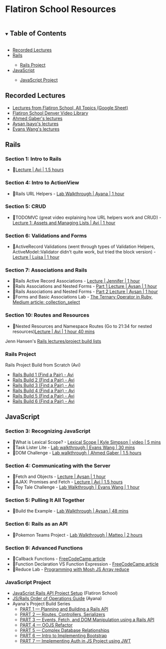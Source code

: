 # Flatiron School Resources

<!-- TABLE OF CONTENTS -->
<details open="open">
  <summary><h2 style="display: inline-block">Table of Contents</h2></summary>
  <ul>
    <li><a href="#recorded-lectures">Recorded Lectures</a></li>
    <li><a href="#rails">Rails</a></li>
    <ul>
        <li><a href="#rails-project">Rails Project</a></li>
    </ul>
    <li><a href="#javascript">JavaScript</a></li>
    <ul>
        <li><a href="#javascript-project">JavaScript Project</a></li>
    </ul>
  </ul>
</details>

## Recorded Lectures
* [Lectures from Flatiron School, All Topics (Google Sheet)](https://docs.google.com/spreadsheets/d/1a-hlF6DurA_GHxcTUjNiFl4_Oju7LAtRGY-lhvV54bQ/edit#gid=1112612743)
* [Flatiron School Denver Video Library](https://flatiron-school-denver.firebaseapp.com/videos)
* [Ahmed Gaber's lectures](https://www.youtube.com/channel/UCMNRjLzNMahLgpl-313KkJw/playlists)
* [Aysan Isayo's lectures](https://www.youtube.com/channel/UCXWvMA6QfunUPIVkCTR8vKg/videos)
* [Evans Wang's lectures](https://www.youtube.com/channel/UCWVPBpwgLrXBllde_xactyg/videos)

## Rails

### Section 1: Intro to Rails
* 📓[Lecture | Avi | 1.5 hours](https://www.youtube.com/watch?v=KKQ8lpEyw2g&feature=emb_title)
### Section 4: Intro to ActionView
* 🧪Rails URL Helpers - [Lab Walkthrough | Ayana | 1 hour](https://www.youtube.com/watch?v=xCSzwC_eDbk&feature=youtu.be)
### Section 5: CRUD
* 📓TODOMVC (great video explaining how URL helpers work and CRUD) - [Lecture 1: Assets and Managing Lists | Avi | 1 hour](https://www.youtube.com/watch?v=Bltz_Dz8bSw&feature=emb_title)
### Section 6: Validations and Forms
* 📓ActiveRecord Validations (went through types of Validation Helpers, ActiveModel::Validator didn't quite work, but tried the block version) - [Lecture | Luisa | 1 hour](https://www.youtube.com/watch?v=5jn2g5uGOys&feature=emb_title)
### Section 7: Associations and Rails
* 📓Rails Active Record Associations - [Lecture | Jennifer | 1 hour](https://www.youtube.com/watch?v=OwW2vB0gkXg&feature=emb_title)
* 📓Rails Associations and Nested Forms - [Part 1 Lecture | Aysan | 1 hour](https://www.youtube.com/watch?v=USInXLaVJlc&t=2143s)
* 📓Rails Associations and Nested Forms - [Part 2 Lecture | Aysan | 1 hour](https://www.youtube.com/watch?v=yaTaWOILTS0)
* 🧪Forms and Basic Associations Lab - [The Ternary Operator in Ruby, Medium article: collection_select](https://medium.com/@dru_edmondson/the-ternary-operator-in-ruby-1e87b57f2fc9)
### Section 10: Routes and Resources
* 📓Nested Resources and Namespace Routes (Go to 21:34 for nested resources)[Lecture | Avi | 1 hour 40 mins](https://www.youtube.com/watch?v=AEMzXU55vLo&feature=emb_title)

Jenn Hansen's [Rails lectures/project build lists](https://docs.google.com/document/d/1VQ3JXDxxmSpqmeXvMozAB09kEWCvHQpiHYEcckzGvx0/edit)

### Rails Project
Rails Project Build from Scratch (Avi)
* [Rails Build 1 (Find a Pair) - Avi](https://www.youtube.com/watch?v=Y9yM205nBAA&feature=emb_title)
* [Rails Build 2 (Find a Pair) - Avi](https://www.youtube.com/watch?v=jEdXPw33QGU&feature=emb_title)
* [Rails Build 3 (Find a Pair) - Avi](https://www.youtube.com/watch?v=JfJ8qG-E1Og&feature=emb_title)
* [Rails Build 4 (Find a Pair) - Avi](https://www.youtube.com/watch?v=k0ITd43qR3Q)
* [Rails Build 5 (Find a Pair) - Avi](https://www.youtube.com/watch?v=Qai-3ggk-zM&feature=emb_title)
* [Rails Build 6 (Find a Pair) - Avi](https://www.youtube.com/watch?v=Vsr3wWoxUrQ&feature=emb_title)


## JavaScript

### Section 3: Recognizing JavaScript
* 📓What is Lexical Scope? - [Lexical Scope | Kyle Simpson | video | 5 mins](https://www.youtube.com/watch?v=dHYhMP8ESuk)
* 🧪Task Lister Lite - [Lab walkthrough | Evans Wang | 30 mins](https://www.youtube.com/watch?v=cAVKZ6Pvf2E&feature=youtu.be)
* 🧪DOM Challenge - [Lab walkthrough | Ahmed Gaber | 1.5 hours](https://www.youtube.com/watch?v=ODxpIsfEfCA&feature=youtu.be)
### Section 4: Communicating with the Server
* 📓Fetch and Objects - [Lecture | Aysan | 1 hour](https://www.youtube.com/watch?v=rU5tV3JvLYI&t=43s)
* 📓AJAX: Promises and Fetch - [Lecture | Avi | 1.5 hours](https://www.youtube.com/watch?v=66NMDEFvhhQ&feature=emb_title)
* 🧪Toy Tale Challenge - [Lab Walkthrough | Evans Wang | 1 hour](https://www.youtube.com/watch?v=qHt4kUp_zFs&feature=youtu.be)
### Section 5: Pulling It All Together
* 🧪Build the Example - [Lab Walkthrough | Aysan | 48 mins](https://www.youtube.com/watch?v=DjWpJlmkN6c)
### Section 6: Rails as an API
* 🧪Pokemon Teams Project - [Lab Walkthrough | Matteo | 2 hours](https://www.youtube.com/watch?v=SkfcGWWve6A&feature=emb_err_woyt)
### Section 9: Advanced Functions
* 📓Callback Functions - [FreeCodeCamp article](https://www.freecodecamp.org/news/javascript-callback-functions-what-are-callbacks-in-js-and-how-to-use-them/)
* 📓Function Declaration VS Function Expression - [FreeCodeCamp article](https://www.freecodecamp.org/news/when-to-use-a-function-declarations-vs-a-function-expression-70f15152a0a0/)
* 🧪Reduce Lab - [Programming with Mosh JS Array reduce](https://www.youtube.com/watch?v=g1C40tDP0Bk)

### JavaScript Project
* [JavaScript Rails API Project Setup](https://github.com/learn-co-curriculum/mod3-project-week-setup-example) (Flatiron School)
* [JS/Rails Order of Operations Guide](https://github.com/AyanaZaire/javascript-project-resources/blob/master/js-project-ooo.md) (Ayana)
* Ayana's Project Build Series
  * [PART 1 — Planning and Building a Rails API](https://www.youtube.com/watch?v=Q5R7HSqdGFk&feature=youtu.be)
  * [PART 2 — Routes, Controllers, Serializers](https://www.youtube.com/watch?v=sLrFiwhMPZU&feature=youtu.be)
  * [PART 3 — Events, Fetch, and DOM Manipulation using a Rails API](https://www.youtube.com/watch?v=2xvuGWI3H58&feature=youtu.be)
  * [PART 4 — OOJS Refactor](https://www.youtube.com/watch?v=oUiLxmgOvJ8&feature=youtu.be)
  * [PART 5 — Complex Database Relationships](https://www.youtube.com/watch?v=a3gGu-g7ty8)
  * [PART 6 — Intro to Implementing Bootstrap](https://www.youtube.com/watch?v=CSDHsmNrCEc&feature=youtu.be)
  * [PART 7 — Implementing Auth in JS Project using JWT](https://www.youtube.com/watch?v=3PCeETWv_D4&feature=youtu.be)

